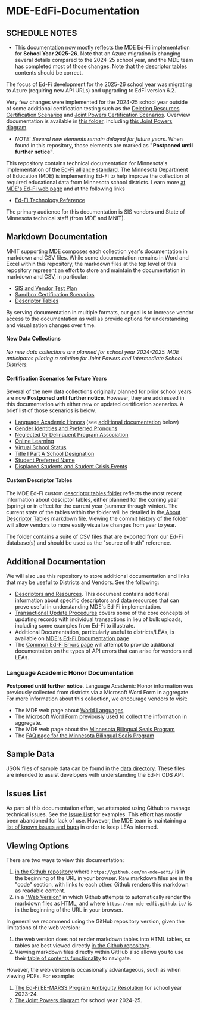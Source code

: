 # MDE-EdFi-Documentation

## SCHEDULE NOTES
- This documentation now mostly reflects the MDE Ed-Fi implementation for **School Year 2025-26**. Note that an Azure migration is changing several details compared to the 2024-25 school year, and the MDE team has completed most of those changes. Note that the [descriptor tables](./descriptorTables/) contents should be correct.

The focus of Ed-Fi development for the 2025-26 school year was migrating to Azure (requiring new API URLs) and upgrading to EdFi version 6.2.

Very few changes were implemented for the 2024-25 school year outside of some additional certification testing such as the [Deleting Resources Certification Scenarios](./sandbox_cert/sandbox_cert_h_deleting_resources.md) and [Joint Powers Certification Scenarios](./sandbox_cert/sandbox_cert_j_joint_powers.md). Overview documentation is available in [this folder](./2024-25%20MDE%20Ed-Fi%20Documentation/), including [this Joint Powers diagram](https://mn-mde-edfi.github.io/MDE-EdFi-Documentation/2024-25%20MDE%20Ed-Fi%20Documentation/Joint%20Powers%20District%20Scenarios%20Diagram.pdf).
 - _NOTE: Several new elements remain delayed for future years_. When found in this repository, those elements are marked as **"Postponed until further notice"**.

This repository contains technical documentation for Minnesota's implementation of the [Ed-Fi alliance standard](https://www.ed-fi.org/). The Minnesota Department of Education (MDE) is implementing Ed-Fi to help improve the collection of required educational data from Minnesota school districts. Learn more [at MDE's Ed-Fi web page](https://education.mn.gov/MDE/dse/datasub/edfi/) and at the following links
- [Ed-Fi Technology Reference](https://docs.ed-fi.org/reference/)

The primary audience for this documentation is SIS vendors and State of Minnesota technical staff (from MDE and MNIT).

## Markdown Documentation
MNIT supporting MDE composes each collection year's documentation in markdown and CSV files. While some documentation remains in Word and Excel within this repository, the markdown files at the top level of this repository represent an effort to store and maintain the documentation in markdown and CSV, in particular:

- [SIS and Vendor Test Plan](./sis_test_plan/README.md)
- [Sandbox Certification Scenarios](./sandbox_cert/README.md)
- [Descriptor Tables](./descriptorTables/)

By serving documentation in multiple formats, our goal is to increase vendor access to the documentation as well as provide options for understanding and visualization changes over time.

#### New Data Collections
_No new data collections are planned for school year 2024-2025. MDE anticipates piloting a solution for Joint Powers and Intermediate School Districts._

#### Certification Scenarios for Future Years
Several of the new data collections originally planned for prior school years are now **Postponed until further notice**. However, they are addressed in this documentation with either new or updated certification scenarios. A brief list of those scenarios is below.

  - [Language Academic Honors](./sandbox_cert/sandbox_cert_b_marss.md#language-academic-honors) (see [additional documentation](#language-academic-honor-documentation) below)
  - [Gender Identities and Preferred Pronouns](./sandbox_cert/sandbox_cert_b_marss.md#gender-identity-and-preferred-pronouns)
  - [Neglected Or Delinquent Program Association](./sandbox_cert/sandbox_cert_c_spas.md#resource-studentneglectedordelinquentprogramassociation)
  - [Online Learning](./sandbox_cert/sandbox_cert_e_mccc.md#online-learning)
  - [Virtual School Status](./sandbox_cert/sandbox_cert_g_school_attribute.md#virtual-school-status)
  - [Title I Part A School Designation](./sandbox_cert/sandbox_cert_g_school_attribute.md#title-i-part-a-school-designation)
  - [Student Preferred Name ](./sandbox_cert/sandbox_cert_b_marss.md#preferred-name)
  - [Displaced Students and Student Crisis Events](./sandbox_cert/sandbox_cert_b_marss.md#displaced-students-and-student-crisis-events)

#### Custom Descriptor Tables
The MDE Ed-Fi custom [descriptor tables folder](./descriptorTables/) reflects the most recent information about desciptor tables, either planned for the coming year (spring) or in effect for the current year (summer through winter). The current state of the tables within the folder will be detailed in the[ About Descriptor Tables](./descriptorTables/AboutDescriptorTables.md) markdown file. Viewing the commit history of the folder will allow vendors to more easily visualize changes from year to year.

The folder contains a suite of CSV files that are exported from our Ed-Fi database(s) and should be used as the "source of truth" reference.

## Additional Documentation
We will also use this repository to store additional documentation and links that may be useful to Districts and Vendors. See the following:
- [Descriptors and Resources](./reference/descriptors_resources.md). This document contains additional information about specific descriptors and data resources that can prove useful in understanding MDE's Ed-Fi implementation.
- [Transactional Update Procedures](./reference/transactional_updates.md) covers some of the core concepts of updating records with individual transactions in lieu of bulk uploads, including some examples from Ed-Fi to illustrate.
- Additional Documentation, particularly useful to districts/LEAs, is available on [MDE's Ed-Fi Documentation page](https://education.mn.gov/MDE/dse/datasub/edfi/doc/)
- The [Common Ed-Fi Errors page](./reference/common_errors.md) will attempt to provide additional documentation on the types of API errors that can arise for vendors and LEAs.

### Language Academic Honor Documentation
**Postponed until further notice**. Language Academic Honor information was previously collected from districts via a Microsoft Word Form in aggregate. For more information about this collection, we encourage vendors to visit:
  - The MDE web page about [World Languages](https://education.mn.gov/MDE/dse/stds/world/)
  - The [Microsoft Word Form](https://education.mn.gov/mdeprod/idcplg?IdcService=GET_FILE&dDocName=MDE086116&RevisionSelectionMethod=latestReleased&Rendition=primary) previously used to collect the information in aggregate.
  - The MDE web page about the [Minnesota Bilingual Seals Program](https://education.mn.gov/MDE/dse/stds/world/seals/)
  - The [FAQ page for the Minnesota Bilingual Seals Program](https://education.mn.gov/MDE/dse/stds/world/seals/PROD034397)

## Sample Data
JSON files of sample data can be found in the [data directory](https://github.com/mn-mde-edfi/MDE-EdFi-Documentation/tree/master/data). These files are intended to assist developers with understanding the Ed-Fi ODS API.

## Issues List
As part of this documentation effort, we attempted using Github to manage technical issues. See the [Issue List](https://github.com/mn-mde-edfi/MDE-EdFi-Documentation/issues) for examples. This effort has mostly been abandoned for lack of use. However, the MDE team is maintaining a [list of known issues and bugs](https://education.mn.gov/MDE/dse/datasub/edfi/issues/) in order to keep LEAs informed.

## Viewing Options
There are two ways to view this documentation: 
1. [in the Github repository](https://github.com/mn-mde-edfi/MDE-EdFi-Documentation) where ```https://github.com/mn-mde-edfi/``` is in the beginning of the URL in your browser. Raw markdown files are in the "code" section, with links to each other. Github renders this markdown as readable content.
2. in a ["Web Version"](https://mn-mde-edfi.github.io/MDE-EdFi-Documentation/) in which Github attempts to automatically render the markdown files as HTML, and where ```https://mn-mde-edfi.github.io/``` is in the beginning of the URL in your browser.

In general we recommend using the GitHub repository version, given the limitations of the web version:
1.  the web version does not render markdown tables into HTML tables, so tables are best viewed directly [in the Github repository](https://github.com/mn-mde-edfi/MDE-EdFi-Documentation). 
2. Viewing markdown files directly within GitHub also allows you to use their [table of contents functionality](https://github.blog/changelog/2021-04-13-table-of-contents-support-in-markdown-files/) to navigate.

However, the web version is occasionally advantageous, such as when viewing PDFs. For example:
1. [The Ed-Fi EE-MARSS Program Ambiguity Resolution](https://mn-mde-edfi.github.io/MDE-EdFi-Documentation/2023-24%20MDE%20Ed-Fi%20Documentation/early_ed_marss_conflict_resolution.pdf) for school year 2023-24.
2. [The Joint Powers diagram](https://mn-mde-edfi.github.io/MDE-EdFi-Documentation/2024-25%20MDE%20Ed-Fi%20Documentation/Joint%20Powers%20District%20Scenarios%20Diagram.pdf) for school year 2024-25.
